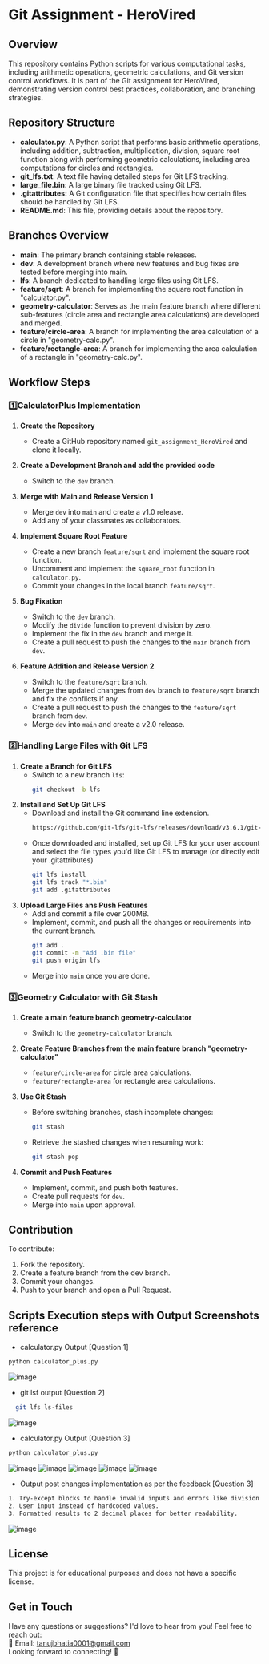 # Git Assignment - HeroVired

## Overview
This repository contains Python scripts for various computational tasks, including arithmetic operations, geometric calculations, and Git version control workflows. It is part of the Git assignment for HeroVired, demonstrating version control best practices, collaboration, and branching strategies.

## Repository Structure
- **calculator.py**: A Python script that performs basic arithmetic operations, including addition, subtraction, multiplication, division, square root function along with performing geometric calculations, including area computations for circles and rectangles.
- **git_lfs.txt**: A text file having detailed steps for Git LFS tracking.
- **large_file.bin**: A large binary file tracked using Git LFS.
- **.gitattributes:** A Git configuration file that specifies how certain files should be handled by Git LFS.
- **README.md**: This file, providing details about the repository.

## Branches Overview
- **main**: The primary branch containing stable releases.
- **dev**: A development branch where new features and bug fixes are tested before merging into main.
- **lfs**: A branch dedicated to handling large files using Git LFS.
- **feature/sqrt**: A branch for implementing the square root function in "calculator.py".
- **geometry-calculator**: Serves as the main feature branch where different sub-features (circle area and rectangle area calculations) are developed and merged.
- **feature/circle-area**: A branch for implementing the area calculation of a circle in "geometry-calc.py".
- **feature/rectangle-area**: A branch for implementing the area calculation of a rectangle in "geometry-calc.py".
   
## Workflow Steps

### **1️⃣CalculatorPlus Implementation**
1. **Create the Repository**
   - Create a GitHub repository named `git_assignment_HeroVired` and clone it locally.

2. **Create a Development Branch and add the provided code**
   - Switch to the `dev` branch.

3. **Merge with Main and Release Version 1**
   - Merge `dev` into `main` and create a v1.0 release.
   - Add any of your classmates as collaborators.

4. **Implement Square Root Feature**
   - Create a new branch `feature/sqrt` and implement the square root function.
   - Uncomment and implement the `square_root` function in `calculator.py`.
   - Commit your changes in the local branch `feature/sqrt`.

5. **Bug Fixation**
   - Switch to the `dev` branch.
   - Modify the `divide` function to prevent division by zero.
   - Implement the fix in the `dev` branch and merge it.
   - Create a pull request to push the changes to the `main` branch from `dev`.

6. **Feature Addition and Release Version 2**
   - Switch to the `feature/sqrt` branch.
   - Merge the updated changes from `dev` branch to `feature/sqrt` branch and fix the conflicts if any.
   - Create a pull request to push the changes to the `feature/sqrt` branch from `dev`.
   - Merge `dev` into `main` and create a v2.0 release.

### **2️⃣Handling Large Files with Git LFS**
1. **Create a Branch for Git LFS**
   - Switch to a new branch `lfs`:
     ```sh
     git checkout -b lfs
     ```
2. **Install and Set Up Git LFS**<br>
   - Download and install the Git command line extension. 
     ```sh
     https://github.com/git-lfs/git-lfs/releases/download/v3.6.1/git-lfs-windows-v3.6.1.exe
     ```
   - Once downloaded and installed, set up Git LFS for your user account and select the file types you'd like Git LFS to manage (or directly edit your .gitattributes)
     ```sh
     git lfs install
     git lfs track "*.bin"
     git add .gitattributes
     ```
3. **Upload Large Files ans Push Features**
   - Add and commit a file over 200MB.
   - Implement, commit, and push all the changes or requirements into the current branch.
     ```sh
     git add .
     git commit -m "Add .bin file"
     git push origin lfs
     ```
   - Merge into `main` once you are done.

### **3️⃣Geometry Calculator with Git Stash**
1. **Create a main feature branch geometry-calculator**
   - Switch to the `geometry-calculator` branch.
     
2. **Create Feature Branches from the main feature branch "geometry-calculator"**
   - `feature/circle-area` for circle area calculations.
   - `feature/rectangle-area` for rectangle area calculations.

3. **Use Git Stash**
   - Before switching branches, stash incomplete changes:
     ```sh
     git stash
     ```
   - Retrieve the stashed changes when resuming work:
     ```sh
     git stash pop
     ```

4. **Commit and Push Features**
   - Implement, commit, and push both features.
   - Create pull requests for `dev`.
   - Merge into `main` upon approval.

## Contribution
To contribute:
1. Fork the repository.
2. Create a feature branch from the dev branch.
3. Commit your changes.
4. Push to your branch and open a Pull Request.

## Scripts Execution steps with Output Screenshots reference
- calculator.py Output [Question 1]
``` sh
python calculator_plus.py 
```
![image](https://github.com/user-attachments/assets/afa33ace-1c25-4c1e-8838-cacde74301a2)

- git lsf output [Question 2]
```sh
  git lfs ls-files
```
![image](https://github.com/user-attachments/assets/01f55558-c4bf-43fd-b5fd-6ffc21ff6c8a)

- calculator.py Output [Question 3]
``` sh
python calculator_plus.py 
```
![image](https://github.com/user-attachments/assets/45defd47-6de4-400f-91d0-d1654ae2b487)
![image](https://github.com/user-attachments/assets/056a11c5-0e24-4428-b86b-626a9a463bac)
![image](https://github.com/user-attachments/assets/1ff62265-b606-428f-ab5f-53827cd49343)
![image](https://github.com/user-attachments/assets/a77ceffe-4c3f-420b-897e-b3e225cdd026)
![image](https://github.com/user-attachments/assets/044e475d-2523-41c1-8565-5b2d88ca08da)

- Output post changes implementation as per the feedback [Question 3]
```sh
1. Try-except blocks to handle invalid inputs and errors like division by zero or square root of negative numbers.
2. User input instead of hardcoded values.
3. Formatted results to 2 decimal places for better readability.
```
![image](https://github.com/user-attachments/assets/889c57ea-5a03-4e9e-bf18-c78c24df18c6)


## License
This project is for educational purposes and does not have a specific license.

## Get in Touch
Have any questions or suggestions? I'd love to hear from you! Feel free to reach out:<br>
📧 Email: tanujbhatia0001@gmail.com<br>
Looking forward to connecting! 🚀


